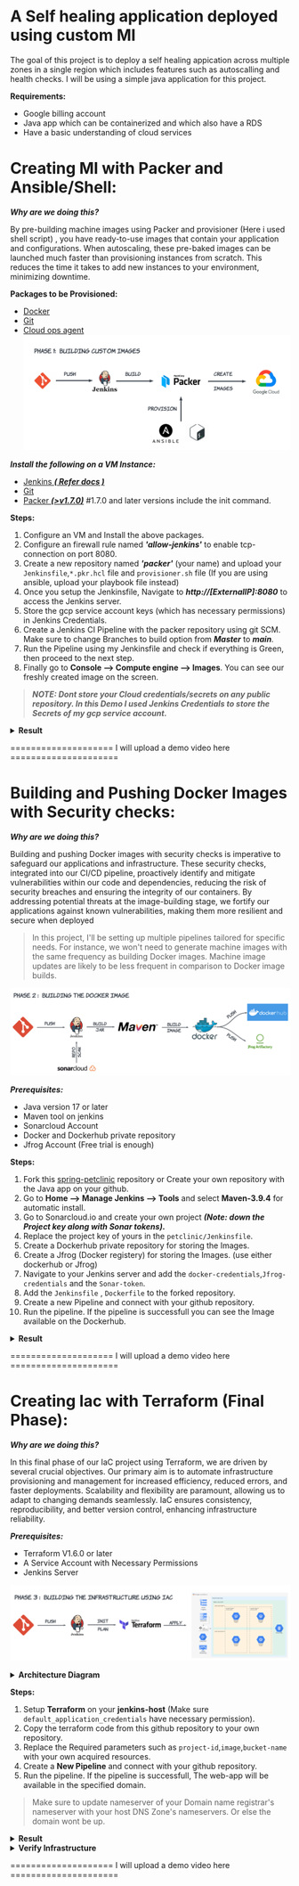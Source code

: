# A Self healing application deployed using custom MI
The goal of this project is to deploy a self healing appication across multiple zones in a single region which includes features such as autoscalling and health checks. I will be using a simple java application for this project.
  
**Requirements:**
+ Google billing account
+ Java app which can be containerized and which also have a RDS
+ Have a basic understanding of cloud services

# Creating MI with Packer and Ansible/Shell:

***Why are we doing this?***

By pre-building machine images using Packer and provisioner (Here i used shell script) , you have ready-to-use images that contain your application and configurations. When autoscaling, these pre-baked images can be launched much faster than provisioning instances from scratch. This reduces the time it takes to add new instances to your environment, minimizing downtime.

**Packages to be Provisioned:**
+  [Docker](https://docs.docker.com/get-docker/)
+  [Git](https://git-scm.com/downloads)
+  [Cloud ops agent](https://cloud.google.com/stackdriver/docs/solutions/agents/ops-agent)
![phase_1](images/phase_1.png)

***Install the following on a VM Instance:***
+ [Jenkins ***( Refer docs )***](https://www.jenkins.io/download/)
+ [Git](https://git-scm.com/downloads)
+ [Packer ***(>v1.7.0)***](https://www.packer.io/) #1.7.0 and later versions include the init command.

**Steps:**
1. Configure an VM and Install the above packages.
2. Configure an firewall rule named ***'allow-jenkins'*** to enable tcp-connection on port 8080.
3. Create a new repository named ***'packer'*** (your name) and upload your `Jenkinsfile`,`*.pkr.hcl` file and `provisioner.sh` file (If you are using ansible, upload your playbook file instead) 
4. Once you setup the Jenkinsfile, Navigate to ***http://[ExternalIP]:8080*** to access the Jenkins server.
5. Store the gcp service account keys (which has necessary permissions) in Jenkins Credentials.
6. Create a Jenkins CI Pipeline with the packer repository using git SCM. Make sure to change Branches to build option from ***Master*** to ***main***.
7. Run the Pipeline using my Jenkinsfile and check if everything is Green, then proceed to the next step.
8. Finally go to **Console --> Compute engine --> Images**. You can see our freshly created image on the screen. 

 
> ***NOTE: Dont store your Cloud credentials/secrets on any public repository. In this Demo I used Jenkins Credentials to store the Secrets of my gcp service account.***

<details>
<summary><strong>Result</strong></summary>
<h3>Pipeline Successfull !!</h3>
<img src='images/jenkins-packer.png'>
<br>
<h3>Custom Image Created !!</h3>
<img src='images/packer-result.png'>
</details>

==================== I will upload a demo video here =====================

# Building and Pushing Docker Images with Security checks:
***Why are we doing this?***

Building and pushing Docker images with security checks is imperative to safeguard our applications and infrastructure. These security checks, integrated into our CI/CD pipeline, proactively identify and mitigate vulnerabilities within our code and dependencies, reducing the risk of security breaches and ensuring the integrity of our containers. By addressing potential threats at the image-building stage, we fortify our applications against known vulnerabilities, making them more resilient and secure when deployed

> In this project, I'll be setting up multiple pipelines tailored for specific needs. For instance, we won't need to generate machine images with the same frequency as building Docker images. Machine image updates are likely to be less frequent in comparison to Docker image builds.

![phase_2](images/phase_2.png)

 ***Prerequisites:***
 + Java version 17 or later
 + Maven tool on jenkins
 + Sonarcloud Account
 + Docker and Dockerhub private repository
 + Jfrog Account (Free trial is enough)

**Steps:**
1. Fork this [spring-petclinic](https://github.com/spring-projects/spring-petclinic) repository or Create your own repository with the Java app on your github.
2. Go to **Home --> Manage Jenkins --> Tools** and select **Maven-3.9.4** for automatic install.
3. Go to Sonarcloud.io and create your own project ***(Note: down the Project key along with Sonar tokens).***
4. Replace the project key of yours in the `petclinic/Jenkinsfile`.
5. Create a Dockerhub private repository for storing the Images.
6. Create a Jfrog (Docker registery) for storing the Images. (use either dockerhub or Jfrog)
7. Navigate to your Jenkins server and add the `docker-credentials`,`Jfrog-credentials` and the `Sonar-token`.
8. Add the `Jenkinsfile` , `Dockerfile` to the forked repository.
9. Create a new Pipeline and connect with your github repository.
10. Run the pipeline. If the pipeline is successfull you can see the Image available on the Dockerhub.

<details>
<summary><strong>Result</strong></summary>
<h3 padding-up=0>Sonar Cloud Scan Reports</h3>
<img src='images/scan-results.png'>
<br>
<h3>Pipeline successfull !!</h3>
<img src='images/jenkins-petclinic.png'>
<br>
<h3>Dockerhub updated!!</h3>
<img src='images/docker-petclinic.png'>
</details>

==================== I will upload a demo video here =====================

# Creating Iac with Terraform (Final Phase):
***Why are we doing this?***

In this final phase of our IaC project using Terraform, we are driven by several crucial objectives. Our primary aim is to automate infrastructure provisioning and management for increased efficiency, reduced errors, and faster deployments. Scalability and flexibility are paramount, allowing us to adapt to changing demands seamlessly. IaC ensures consistency, reproducibility, and better version control, enhancing infrastructure reliability.

 ***Prerequisites:***
 + Terraform V1.6.0 or later
 + A Service Account with Necessary Permissions
 + Jenkins Server
   
![phase_3](images/phase_3.png)

<details>
<summary><strong>Architecture Diagram</strong></summary>
<img src='images/architecture-diagram.png'> <br>
</details>

**Steps:**
1. Setup **Terraform** on your **jenkins-host** (Make sure `default_application_credentials` have necessary permission).
2. Copy the terraform code from this github repository to your own repository.
3. Replace the Required parameters such as `project-id`,`image`,`bucket-name` with your own acquired resources.
4. Create a **New Pipeline** and connect with your github repository.
5. Run the pipeline. If the pipeline is successfull, The web-app will be available in the specified domain.

> Make sure to update nameserver of your Domain name registrar's nameserver with your host DNS Zone's nameservers. Or else the domain wont be up.

<details>
<summary><strong>Result</strong></summary>
<h3 padding-up=0>Pipeline Successfull !!</h3>
<img src='images/jenkins-terraform.png'><br>
<h3>Website is Up !!</h3>
<img src='images/petclinic-final.png'><br>
<h3>Testing Database Connectivity !!</h3>
<img src='images/Testdb_1.png'><br>
<h3>Connection Successfull !!</h3>
<img src='images/testdb_2.png'><br>
</details>

<details>
<summary><strong>Verify Infrastructure</strong></summary>
<h3 padding-up=0>FirewallRules Verify !!</h3>
<img src='images/firewall-rules-verify.png'><br>
<h3>VM verify !!</h3>
<img src='images/vm-verify.png'><br>
<h3>MIG verify !!</h3>
<img src='images/mig_1.png'><br>
<h3>Cloud SQL verify !!</h3>
<img src='images/cloudsql-verify.png'><br>
<h3>Cloud NAT verify !!</h3>
<img src='images/cloudnat-verify.png'><br>
<h3>Cloud LoadBalancer verify !!</h3>
<img src='images/lb-verify.png'><br>
</details>

==================== I will upload a demo video here =====================

